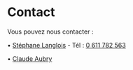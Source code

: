 # Contact

Vous pouvez nous contacter :

• [Stéphane Langlois](mailto:stephane@scopyleft.fr) - Tél : [0 611 782 563](tel:0611782563)

• [Claude Aubry](mailto:claude.aubry@gmail.com)
